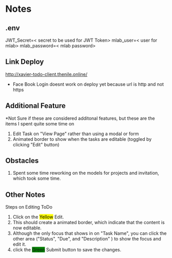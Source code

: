# Notes

## .env
JWT_Secret=< secret to be used for JWT Token>
mlab_user=< user for mlab>
mlab_password=< mlab password>

## Link Deploy
http://xavier-todo-client.thenile.online/
* Face Book Login doesnt work on deploy yet because url is http and not https

## Additional Feature
*Not Sure if these are considered additonal features, but these are the items I spent quite some time on
1. Edit Task on "View Page" rather than using a modal or form
2. Animated border to show when the tasks are editable (toggled by clicking "Edit" button)

## Obstacles
1. Spent some time reworking on the models for projects and invitation, which took some time.

## Other Notes
Steps on Editing ToDo
1. Click on the <mark>Yellow</mark> Edit.
2. This should create a animated border, which indicate that the content is now editable.
3. Although the only focus that shows in on "Task Name", you can click the other area         ("Status", "Due", and "Description" ) to show the focus and edit it.
4. click the <span style="background-color: green">Green</span> Submit button to save the changes.